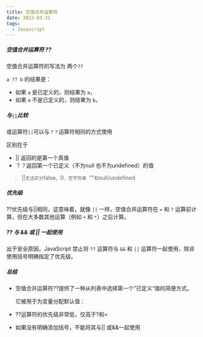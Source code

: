 ```yaml
---
title: 空值合并运算符
date: 2022-03-31
tags:
  - Javascript
---
```

##### 空值合并运算符 ??

空值合并运算符的写法为 两个`??`

`a ?? b` 的结果是：

- 如果 `a` 是已定义的，则结果为 `a`，
- 如果 `a` 不是已定义的，则结果为 `b`。

##### 与`||`比较

或运算符`||`可以与`？？`运算符相同的方式使用

区别在于

* || 返回的是第一个真值
* ？？返回第一个已定义（不为null 也不为undefined）的值

> ||` 无法区分 `false`、`0`、空字符串 `""` 和 `null/undefined

##### 优先级

??优先级与||相同，这意味着，就像 `||` 一样，空值合并运算符在 `=` 和 `?` 运算前计算，但在大多数其他运算（例如 `+` 和 `*`）之后计算。

##### ?? 与 && 或 || 一起使用

出于安全原因，JavaScript 禁止将 `??` 运算符与 `&&` 和 `||` 运算符一起使用，除非使用括号明确指定了优先级。

##### 总结

* 空值合并运算符??提供了一种从列表中选择第一个”已定义“值的简便方式。

    它被用于为变量分配默认值：

* ??运算符的优先级非常低，仅高于?和=

* 如果没有明确添加括号，不能将其与|| 或&&一起使用

